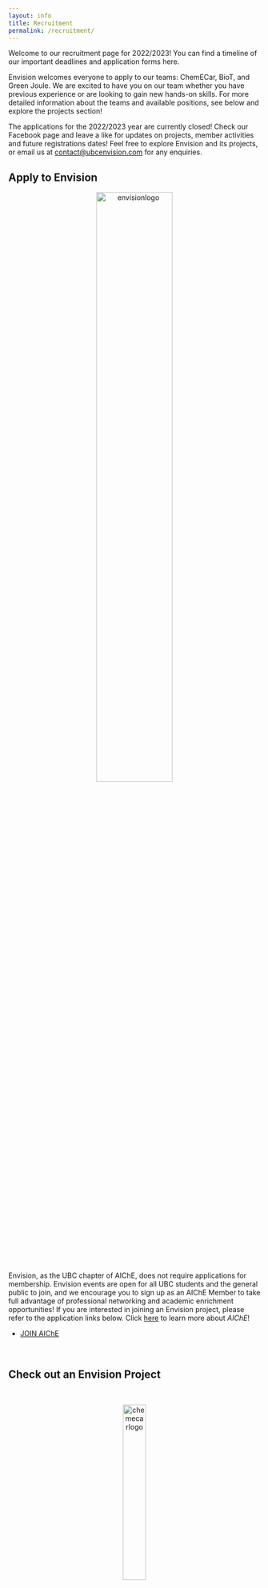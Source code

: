 ```yaml
---
layout: info
title: Recruitment
permalink: /recruitment/
---
```


Welcome to our recruitment page for 2022/2023! You can find a timeline of our important deadlines and application forms here.  

Envision welcomes everyone to apply to our teams: ChemECar, BioT, and Green Joule. We are excited to have you on our team whether you have previous experience or are looking to gain new hands-on skills. For more detailed information about the teams and available positions, see below and explore the projects section!

<!-- ## Info Sessions

Learn more at our info sessions in-person or online! Pizza will be served in-person.

RSVP for info sessions (CHBE room 101 and online): [https://ubc.ca1.qualtrics.com/jfe/form/SV_bvXmBYNQJvVY1Se](https://ubc.ca1.qualtrics.com/jfe/form/SV_bvXmBYNQJvVY1Se)
<p>
<b>September 8th: 6:30 pm - 8:00 pm</b><br>
Room: CHBE Room 101<br>
Zoom: <a href="https://ubc.zoom.us/j/64855783838?pwd=cWd6NGN6VG9VYlE4OEsxRCtKOVd4Zz09&fbclid=IwAR0mIJXxVJdIi_vMdfGzs4DkPzcT9TI9ZHEzxvBb5bUDw0gMSO3Q1_QAUHM#success">'Click here!'</a> <br>
Meeting ID: 648 5578 3838 <br>
Passcode: 770008<br>
</p>

<p>
<b>September 9th: 7:30 pm - 9:00 pm</b><br>
Room: CHBE Room 101<br>
Zoom: <a href="https://ubc.zoom.us/j/64425594639?pwd=VWI0VUg2ZThtd2ZZV0Q3YWZyb2FUUT09&fbclid=IwAR3tOyUjDKc3GAD6lOM4KPy8DuSVgKD5MogaCBGsqDxdv7MKaJCIPMzC1IE#success">'Click here!'</a> <br>
Meeting ID: 644 2559 4639<br>
Passcode: 166026<br>
</p>
-->
The applications for the 2022/2023 year are currently closed! Check our Facebook page and leave a like for updates on projects, member activities and future registrations dates! Feel free to explore Envision and its projects, or email us at [contact@ubcenvision.com](mailto:contact@ubcenvision.com) for any enquiries.


<!--

Applications are open from August 21 to September 12, and projects will be having info sessions on September 8 and 9

## Info Sessions

We will be hosting info sessions on September 8th and 9th. The sessions can be attended in-person or on zoom. Feel free to attend either way!

Sep 8, 2021 06:30 PM Pacific Time  
Zoom: [https://us02web.zoom.us/j/85310485983?pwd=RE1LYlhmQWxwUHZsSUlHVXpXYWhjdz09](https://us02web.zoom.us/j/85310485983?pwd=RE1LYlhmQWxwUHZsSUlHVXpXYWhjdz09)  
Meeting ID: 853 1048 5983  
Passcode: 152080  
Room Location: CHBE 101

Sep 9, 2021 07:00 PM Pacific Time   
Zoom: [https://us02web.zoom.us/j/82537346772?pwd=dWhRWmkyTlVjTlEvaFQ1YnAvRVFNUT09](https://us02web.zoom.us/j/82537346772?pwd=dWhRWmkyTlVjTlEvaFQ1YnAvRVFNUT09)  
Meeting ID: 825 3734 6772  
Passcode: 101179  
Room Location: CHBE 102

<!--
## Recruitment Timeline

<div class="timeline">
  <link rel="stylesheet" href="/assets/css/timeline.css">
    <div class="container left">
      <div class="timelinecontent">
        <h2>August 26</h2>
        <p>Applications for Envision and Envision projects open</p>
      </div>
    </div>
    <div class="container right">
      <div class="timelinecontent">
        <h2>September 3</h2>
        <p>Come check out our booth on Imagine day</p>
      </div>
    </div>
    <div class="container left">
      <div class="timelinecontent">
        <h2>September 5</h2>
        <p>Envision Info Session, 6pm at CHBE 103 (free pizza included!)</p>
      </div>
    </div>
     <div class="container right">
      <div class="timelinecontent">
        <h2>September 7</h2>
        <p>Envision Info Session, 1pm at CHBE 103 (free pizza included!)</p>
      </div>
    </div>
    <div class="container left">
      <div class="timelinecontent">
        <h2>September 11</h2>
        <p>Applications for Envision projects close</p>
      </div>
    </div>
    <div class="container right">
      <div class="timelinecontent">
        <h2>September 13-16</h2>
        <p>Interviews for Envision projects</p>
      </div>
    </div>
    <div class="container left">
      <div class="timelinecontent">
        <h2>September 16</h2>
        <p>Final decision about project members</p>
      </div>
    </div>
</div>
-->

## Apply to Envision

<!--Envision-->

<div align="center"><img src="/assets/images/envision.png" width="55%" left="50%" alt="envisionlogo"></div>

<!--
Because Envision is a student chapter under the American Institute of Chemical Engineers (AIChE), we require new applicants to either **apply for AIChE student membership** or **renew their existing AIChE student membership for 2019** before applying for Envision membership. It only takes a few minutes to sign up and it's FREE! Registration to be part of Envision teams is now open! You can find the links to the applications below. Please note that you must also apply for Envision if you plan on joining our projects.


Join our Admin Team! Applications are open for Marketing Coordinator and Web Developer. We encourage students from any program and experience level to apply!
Are you interested in managing social media and marketing for Envision?
Are you interested in managing the Envision website content and design?


<ul class="actions">
	<li><a href="https://ubc.ca1.qualtrics.com/jfe/form/SV_3CqcE6lXxT84bnU" class="button medium wide">APPLY HERE</a></li>
</ul>
-->
Envision, as the UBC chapter of AIChE, does not require applications for membership. Envision events are open for all UBC students and the general public to join, and we encourage you to sign up as an AIChE Member to take full advantage of professional networking and academic enrichment opportunities! If you are interested in joining an Envision project, please refer to the application links below. 
Click [here](https://www.aiche.org/community/membership/benefits) to learn more about _AIChE_!

<ul class="actions">
	<li><a href="https://www.aiche.org/community/membership" class="button medium wide">JOIN AIChE</a></li>
</ul>

<br>

## Check out an Envision Project

<br>

<a name="CHEM-E-CAR"></a>
<div align="center"><img src="/assets/images/recruitment/chemecar.png" alt="chemecarlogo" left="50%" width= "30%" height= "auto"></div>
      
  UBC Chem-E-Car is a design team under the UBC Chemical & Biological Engineering Department that competes in the annual AIChE (American Institute of Chemical Engineers) Regional and National Chem-E-Car Competitions. We are a top contender in our region, having placed in regional and national Chem-E-Car Competitions in the past. While currently employing electrochemical batteries on our model-size cars, biochemical batteries is a frontier that no one has mastered yet. Can you help us be the first?

Click [here](/chemecar/) to learn more about _Chem-E-Car_!

<!--
  We are currently accepting applications for all sub-teams from August 22nd to September 14th 2020. 
  Contact [chemecar@ubcenvision.com](mailto:chemecar@ubcenvision.com) if you have any questions!

<ul class="actions">
	<li><a href="https://ubc.ca1.qualtrics.com/jfe/form/SV_cvvfQmfCvT5aJdX" class="button medium wide">APPLY TO CHEM-E-CAR</a></li>
</ul>
-->

<!--AgroBot-->
<!--
<div align="center"><img src="/assets/images/recruitment/agrobotofficiallogo.JPG" alt="agrobotlogo" width="30%" height="auto"></div>
  A new addition to the Envision project line-up, the team behind AgroBot hope to innovate the way we supply our societies with food. The secret fuel behind economic, social and physical growth, the team is always on the lookout for enthusiastic peers to help realize the revolution of agriculture that is just on the horizon. To the budding engineers and scientists joining, just don't try to Skynet the whole process, shall we?

Click [here](http://www.ubcenvision.com/agrobot/) to learn more about _AgroBot_!
-->
<!--
<ul class="actions">
	<li><a href="https://ubc.ca1.qualtrics.com/jfe/form/SV_5BDOYaSDWVUm1kV" class="button medium wide">APPLY TO AGROBOT</a></li>
</ul>
-->

<a name="BIOT"></a>
<div align="center"><img src="/assets/images/recruitment/biot.png" alt="biotlogo" width="20%" height="auto"></div>
 
  Do you have a passion for the Chemical Arts? More importantly, do you like beer? UBC Envision BioT recruits for sub-teams: brewing, instrumentation and laboratory teams.

  Our focus is to develop craft brewing technologies and to create an automated brewing system with the ability to monitor and control process variables such as temperature and acidity in real-time. We make efforts to design and implement low-cost data monitoring and have our innovative techniques and advanced technology be applied to actual breweries to brew the perfect beer through various projects.

Click [here](/beer/) to learn more about _BIoT_!

<!--
  We are now accepting applications for all sub-teams from August 25th to September 14th 2020.
  If you have any questions about recruiting, or want to talk about beer, feel free to contact [biot@ubcenvision.com](mailto:biot@ubcenvision.com).

<ul class="actions">
	<li><a href="https://ubc.ca1.qualtrics.com/jfe/form/SV_e4e3qHw9IaUYraZ" class="button medium wide">APPLY TO BIOT</a></li>
</ul>
-->

<a name="GreenJoule"></a>
<div align="center"><img src= "/assets/images/recruitment/greenjoule.png" alt="greenjoulelogo" width= "20%" left = "50%" height= "auto"></div>
      
  Established in the summer of 2017, Green Joule focuses on the growth and extraction processes of algae biofuels; we wanted to combine the different uses of microalgae to maximize production, instead of purely focusing on one deliverable of the algae cell. The project hopes to recruit fellow enthusiastic parties (such as yourself, reader) to help grow the scope and ambition of the team. Currently, we have our sights set on perfecting our process in the lab while looking to incorporate genetic modification into the mix in the hopes of making the biofuel yields more abundant. Who knows where you might take the team?

Click [here](/greenjoule/) to learn more about _Green Joule_!

<!--
  We are now accepting applications from September 1st to September 14th 2020.
  If you have any questions about recruiting, feel free to contact [greenjoule@ubcenvision.com](mailto:greenjoule@ubcenvision.com).

<ul class="actions">
	<li><a href="https://ubc.ca1.qualtrics.com/jfe/form/SV_2hj52S3Wbl9ztc1" class="button medium wide">APPLY TO GREEN JOULE</a></li>
</ul>
-->

<!--<a name="CRIT"></a>
<div align="center"><img src="/assets/images/CosmeticProjectLogo1.png" alt="critlogo" width="20%" height="auto"></div>
 
  UBC CRIT (Cosmetic Research and Innovation Team) will be researching Vitamin C and its stability and hopefully presenting at the UBC Multidisciplinary Undergraduate Research Conference. Join 2 skincare-obsessed co-captains and pick up some tips on how to take care of your largest organ

Click [here](/CRIT/) to learn more about _CRIT_!-->